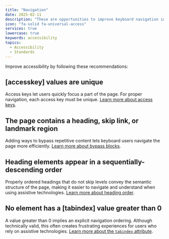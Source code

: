 ```yaml
---
title: "Navigation"
date: 2025-02-11
description: "These are opportunities to improve keyboard navigation in your application."
icon: "fa-solid fa-universal-access"
services: true
lowercase: true
keywords: accessibility
topics:
  - Accessibility
  - Standards
---
```


Improve accessibility by following these recommendations:

## [accesskey] values are unique

Access keys let users quickly focus a part of the page. For proper navigation, each access key must be unique. [Learn more about access keys](https://dequeuniversity.com/rules/axe/4.10/accesskeys).

## The page contains a heading, skip link, or landmark region

Adding ways to bypass repetitive content lets keyboard users navigate the page more efficiently. [Learn more about bypass blocks](https://dequeuniversity.com/rules/axe/4.10/bypass).

## Heading elements appear in a sequentially-descending order

Properly ordered headings that do not skip levels convey the semantic structure of the page, making it easier to navigate and understand when using assistive technologies. [Learn more about heading order](https://dequeuniversity.com/rules/axe/4.10/heading-order).

## No element has a [tabindex] value greater than 0

A value greater than 0 implies an explicit navigation ordering. Although technically valid, this often creates frustrating experiences for users who rely on assistive technologies. [Learn more about the `tabindex` attribute](https://dequeuniversity.com/rules/axe/4.10/tabindex).

